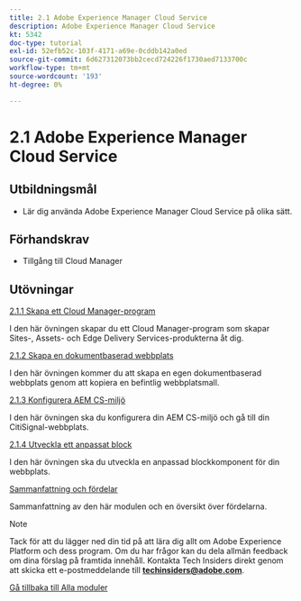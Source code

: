 ```yaml
---
title: 2.1 Adobe Experience Manager Cloud Service
description: Adobe Experience Manager Cloud Service
kt: 5342
doc-type: tutorial
exl-id: 52efb52c-103f-4171-a69e-0cddb142a0ed
source-git-commit: 6d627312073bb2cecd724226f1730aed7133700c
workflow-type: tm+mt
source-wordcount: '193'
ht-degree: 0%

---
```


# 2.1 Adobe Experience Manager Cloud Service

## Utbildningsmål

- Lär dig använda Adobe Experience Manager Cloud Service på olika sätt.

## Förhandskrav

- Tillgång till Cloud Manager

## Utövningar

[2.1.1 Skapa ett Cloud Manager-program](./ex1.md)

I den här övningen skapar du ett Cloud Manager-program som skapar Sites-, Assets- och Edge Delivery Services-produkterna åt dig.

[2.1.2 Skapa en dokumentbaserad webbplats](./ex2.md)

I den här övningen kommer du att skapa en egen dokumentbaserad webbplats genom att kopiera en befintlig webbplatsmall.

[2.1.3 Konfigurera AEM CS-miljö](./ex3.md)

I den här övningen ska du konfigurera din AEM CS-miljö och gå till din CitiSignal-webbplats.

[2.1.4 Utveckla ett anpassat block](./ex4.md)

I den här övningen ska du utveckla en anpassad blockkomponent för din webbplats.

[Sammanfattning och fördelar](./summary.md)

Sammanfattning av den här modulen och en översikt över fördelarna.

>[!NOTE]
>
>Tack för att du lägger ned din tid på att lära dig allt om Adobe Experience Platform och dess program. Om du har frågor kan du dela allmän feedback om dina förslag på framtida innehåll. Kontakta Tech Insiders direkt genom att skicka ett e-postmeddelande till **techinsiders@adobe.com**.

[Gå tillbaka till Alla moduler](../../../overview.md)
